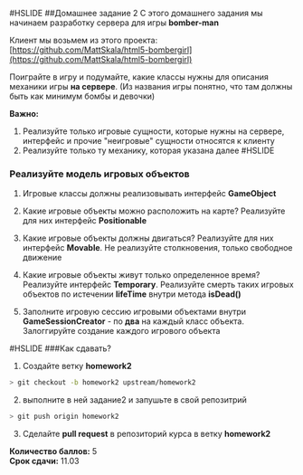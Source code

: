 #HSLIDE
##Домашнее задание 2
С этого домашнего задания мы начинаем разработку сервера для игры **bomber-man**  

Клиент мы возьмем из этого проекта:  
[https://github.com/MattSkala/html5-bombergirl](https://github.com/MattSkala/html5-bombergirl)  

Поиграйте в игру и подумайте, какие классы нужны для описания механики игры **на сервере**. (Из названия игры понятно, что там должны быть как минимум бомбы и девочки)  
  
**Важно:**
1. Реализуйте только игровые сущности, которые нужны на сервере, интерфейс и прочие "неигровые" сущности относятся к клиенту
2. Реализуйте только ту механику, которая указана далее
#HSLIDE
### Реализуйте модель игровых объектов
1. Игровые классы должны реализовывать интерфейс **GameObject**

2. Какие игровые объекты можно расположить на карте?
  Реализуйте для них интерфейс **Positionable**

3. Какие игровые объекты должны двигаться?
  Реализуйте для них интерфейс **Movable**. Не реализуйте столкновения, только свободное движение

4. Какие игровые объекты живут только определенное время?  
Реализуйте интерфейс **Temporary**. Реализуйте смерть таких игровых объектов по истечении **lifeTime** внутри метода **isDead()**

5. Заполните игровую сессию игровыми объектами внутри **GameSessionCreator** - по **два** на каждый класс объекта. Залоггируйте создание каждого игрового объекта

#HSLIDE
###Как сдавать?

1) Создайте ветку **homework2**
```bash
> git checkout -b homework2 upstream/homework2
```
2) выполните в ней задание2 и запушьте в свой репозитрий
```bash
> git push origin homework2
```
3) Сделайте **pull request** в репозиторий курса в ветку **homework2**

**Количество баллов:** 5  
**Срок сдачи:** 11.03